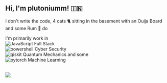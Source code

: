 ## Hi, I'm plutoniumm! 🇮🇳
I don't write the code, 4 cats 🐈‍ sitting in the basement with an Ouija Board and some Rum 🍾 do

I'm primarily work in \
![JavaScript](https://img.shields.io/badge/JavaScript-F7DF1E?logo=javascript&logoColor=000) Full Stack \
![powershell](https://img.shields.io/badge/-Kali-557C94?style=flat-square&logo=kalilinux&logoColor=ffffff) Cyber Security \
![qiskit](https://img.shields.io/badge/-Qiskit-6929C4?style=flat-square&logo=qiskit&logoColor=ffffff) Quantum Mechanics and some \
![pytorch](https://img.shields.io/badge/-Pytorch-EE4C2C?style=flat-square&logo=pytorch&logoColor=ffffff) Machine Learning

<br/>

<img align="center" src="https://github-readme-stats.vercel.app/api/top-langs/?username=plutoniumm&theme=dark&hide=HTML,CSS&langs_count=10&layout=compact" />
